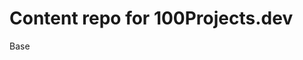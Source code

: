 # Content repo for 100Projects.dev

Base

<!--
---
title: Title of Project
tags: 3 tags comma seperated
description: small description max 100 characters
expertise: easy, moderate or advanced
thumbId: thumbnail id from unsplash
---

A longer description here

<h1>Project Checklist</h1>
<ul>
<li>{checklistOfRequirements}</li>
</ul>

<h2>Bonus Project Checklist Items</h2>
<ul>
<li>{listOfBonus}</li>
</ul>

<h2>Inspiration (Any companies/libraries similar)</h2>
<ul>
<li>{listOfSimilar}</li>
</ul>

<h2>Hint/Code snippet to start</h2>
-->
